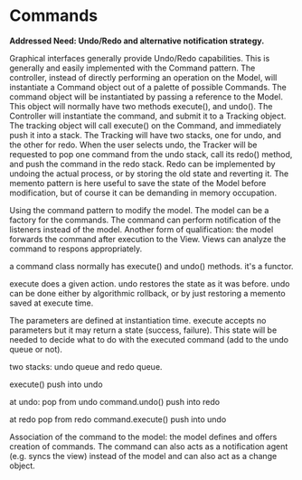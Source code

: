 # Commands

**Addressed Need: Undo/Redo and alternative notification strategy.**

Graphical interfaces generally provide Undo/Redo capabilities. This is
generally and easily implemented with the Command pattern. The controller,
instead of directly performing an operation on the Model, will instantiate a
Command object out of a palette of possible Commands. The command object will
be instantiated by passing a reference to the Model. This object will normally
have two methods execute(), and undo(). The Controller will instantiate the
command, and submit it to a Tracking object. The tracking object will call
execute() on the Command, and immediately push it into a stack. The Tracking
will have two stacks, one for undo, and the other for redo. When the user
selects undo, the Tracker will be requested to pop one command from the undo
stack, call its redo() method, and push the command in the redo stack.  Redo
can be implemented by undoing the actual process, or by storing the old state
and reverting it. The memento pattern is here useful to save the state of the
Model before modification, but of course it can be demanding in memory
occupation. 



Using the command pattern to modify the model.  The model can be a factory for
the commands.  The command can perform notification of the listeners instead of
the model.  Another form of qualification: the model forwards the command after
execution to the View. Views can analyze the command to respons appropriately.

a command class normally has execute() and undo() methods. it's a functor.

execute does a given action. undo restores the state as it was before.
undo can be done either by algorithmic rollback, or by just restoring a
memento saved at execute time.

The parameters are defined at instantiation time. execute accepts no parameters
but it may return a state (success, failure). This state will be needed to decide
what to do with the executed command (add to the undo queue or not).

two stacks: undo queue and redo queue. 

execute()
push into undo

at undo:
pop from undo
command.undo()
push into redo

at redo
pop from redo
command.execute()
push into undo

Association of the command to the model: the model defines and offers creation of commands.
The command can also acts as a notification agent (e.g. syncs the view) instead of the model
and can also act as a change object.



